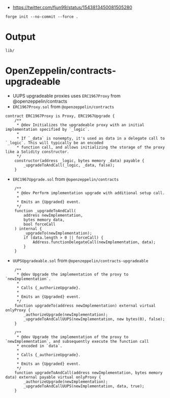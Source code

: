 * https://twitter.com/fjun99/status/1543813450081505280

```
forge init --no-commit --force .
```

# Output

```
lib/
```

# OpenZeppelin/contracts-upgradeable

* UUPS upgradeable proxies uses `ERC1967Proxy` from @openzeppelin/contracts
* `ERC1967Proxy.sol` from `@openzeppelin/contracts`

```
contract ERC1967Proxy is Proxy, ERC1967Upgrade {
    /**
     * @dev Initializes the upgradeable proxy with an initial implementation specified by `_logic`.
     *
     * If `_data` is nonempty, it's used as data in a delegate call to `_logic`. This will typically be an encoded
     * function call, and allows initializing the storage of the proxy like a Solidity constructor.
     */
    constructor(address _logic, bytes memory _data) payable {
        _upgradeToAndCall(_logic, _data, false);
    }
```

* `ERC1967Upgrade.sol` from `@openzeppelin/contracts`

```
    /**
     * @dev Perform implementation upgrade with additional setup call.
     *
     * Emits an {Upgraded} event.
     */
    function _upgradeToAndCall(
        address newImplementation,
        bytes memory data,
        bool forceCall
    ) internal {
        _upgradeTo(newImplementation);
        if (data.length > 0 || forceCall) {
            Address.functionDelegateCall(newImplementation, data);
        }
    }
```

* `UUPSUpgradeable.sol` from `@openzeppelin/contracts-upgradeable`

```
    /**
     * @dev Upgrade the implementation of the proxy to `newImplementation`.
     *
     * Calls {_authorizeUpgrade}.
     *
     * Emits an {Upgraded} event.
     */
    function upgradeTo(address newImplementation) external virtual onlyProxy {
        _authorizeUpgrade(newImplementation);
        _upgradeToAndCallUUPS(newImplementation, new bytes(0), false);
    }

    /**
     * @dev Upgrade the implementation of the proxy to `newImplementation`, and subsequently execute the function call
     * encoded in `data`.
     *
     * Calls {_authorizeUpgrade}.
     *
     * Emits an {Upgraded} event.
     */
    function upgradeToAndCall(address newImplementation, bytes memory data) external payable virtual onlyProxy {
        _authorizeUpgrade(newImplementation);
        _upgradeToAndCallUUPS(newImplementation, data, true);
    }
```
